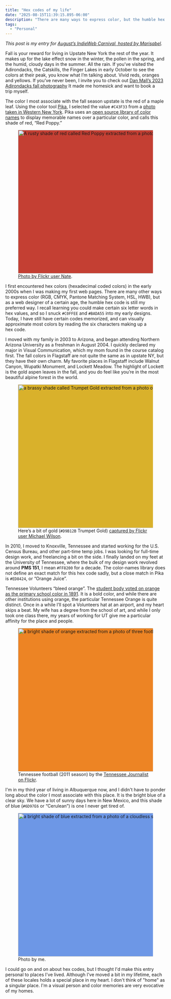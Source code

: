```yaml
---
title: "Hex codes of my life"
date: "2025-08-15T11:39:15.895-06:00"
description: "There are many ways to express color, but the humble hex code is my favorite."
tags:
  - "Personal"
---
```


_This post is my entry for [August’s IndieWeb Carnival, hosted by Marisabel](https://marisabel.nl/public/blog/IndieWeb_Carnival_August_2025_:_Colors)._

Fall is your reward for living in Upstate New York the rest of the year. It makes up for the lake effect snow in the winter, the pollen in the spring, and the humid, cloudy days in the summer. All the rain. If you’ve visited the Adirondacks, the Catskills, the Finger Lakes in early October to see the colors at their peak, you know what I’m talking about. Vivid reds, oranges and yellows. If you’ve never been, I invite you to check out [Dan Mall’s 2023 Adirondacks fall photography](https://danmall.com/posts/2023-adirondacks-fall-foliage-photography-trip/) It made me homesick and want to book a trip&nbsp;myself. 

The color I most associate with the fall season upstate is the red of a maple leaf. Using the color tool [Pika](https://superhighfives.com/pika), I selected the value <code>#C43F33</code> from a [photo taken in Western New York](https://flic.kr/p/diAbgQ). Pika uses an [open source library of color names](https://github.com/meodai/color-names) to display memorable names over a particular color, and calls this shade of red, “Red Poppy.”

<figure>
<img src="/img/post-images/2025-colors-red.jpg" alt="A rusty shade of red called Red Poppy extracted from a photo of a maple leaf" loading="lazy" width="800" height="450" style="background: #C43F33">
<figcaption><a href="https://flic.kr/p/diAbgQ">Photo by Flickr user Nate</a>.</figcaption>
</figure>

I first encountered hex colors (hexadecimal coded colors) in the early 2000s when I was making my first web pages. There are many other ways to express color (RGB, CMYK, Pantone Matching System, HSL, HWB), but as a web designer of a certain age, the humble hex code is still my preferred way. I recall learning you could make certain six letter words in hex values, and so I snuck <code>#C0FFEE</code> and <code>#BADA55</code> into my early designs. Today, I have still have certain codes memorized, and can visually approximate most colors by reading the six characters making up a hex&nbsp;code.

I moved with my family in 2003 to Arizona, and began attending Northern Arizona University as a freshman in August 2004. I quickly declared my major in Visual Communication, which my mom found in the course catalog first. The fall colors in Flagstaff are not quite the same as in upstate NY, but they have their own charm. My favorite places in Flagstaff include Walnut Canyon, Wupatki Monument, and Lockett Meadow. The highlight of Lockett is the gold aspen leaves in the fall, and you do feel like you’re in the most beautiful alpine forest in the&nbsp;world.

<figure>
<img src="/img/post-images/2025-colors-gold.jpg" alt="a brassy shade called Trumpet Gold extracted from a photo of aspen trees with a mountain in the background" loading="lazy" width="800" height="450" style="background: #D9B12B">
<figcaption>Here’s a bit of gold (<code>#D9B12B</code> Trumpet Gold) <a href="https://flic.kr/p/pn7VVy">captured by Flickr user Michael Wilson</a>.</figcaption>
</figure>

In 2010, I moved to Knoxville, Tennessee and started working for the U.S. Census Bureau, and other part-time temp jobs. I was looking for full-time design work, and freelancing a bit on the side. I finally landed on my feet at the University of Tennessee, where the bulk of my design work revolved around **PMS 151**, I mean <code>#FF8200</code> for a decade. The color-names library does not define an exact match for this hex code sadly, but a close match in Pika is <code>#ED8424</code>, or “Orange&nbsp;Juice”. 

Tennessee Volunteers “bleed orange”.  The [student body voted on orange as the primary school color in 1891](https://brand.utk.edu/standards/colors/). It is a bold color, and while there are other institutions using orange, the particular Tennessee Orange is quite distinct. Once in a while I’ll spot a Volunteers hat at an airport, and my heart skips a beat. My wife has a degree from the school of art, and while I only took one class there, my years of working for UT give me a particular affinity for the place and&nbsp;people.

<figure>
<img src="/img/post-images/2025-colors-orange.jpg" alt="a bright shade of orange extracted from a photo of three football players in orange jerseys and white pants" loading="lazy" width="800" height="450" style="background: #ED8424">
<figcaption>Tennessee football (2011 season) by the <a href="https://flic.kr/p/au59UH">Tennessee Journalist on Flickr</a>.</figcaption>
</figure>

I'm in my third year of living in Albuquerque now, and I didn't have to ponder long about the color I most associate with this place. It is the bright blue of a clear sky. We have a lot of sunny days here in New Mexico, and this shade of blue (<code>#6D97E6</code> or “Cerulean”) is one I never get tired&nbsp;of. 

<figure>
<img src="/img/post-images/2025-colors-blue.jpg" alt="a bright shade of blue extracted from a photo of a cloudless sky" loading="lazy" width="800" height="450" style="background: #6D97E6">
<figcaption>Photo by me.</figcaption>
</figure>

I could go on and on about hex codes, but I thought I'd make this entry personal to places I've lived. Although I've moved a bit in my lifetime, each of these locales holds a special place in my heart. I don't think of "home" as a singular place. I'm a visual person and color memories are very evocative of my&nbsp;homes.

